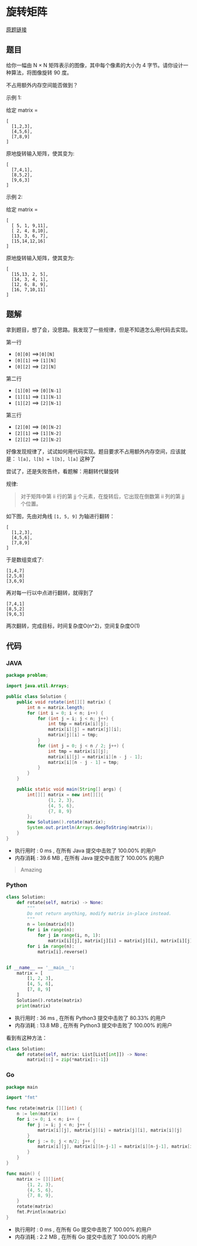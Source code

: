 # 旋转矩阵

[原题链接](https://leetcode-cn.com/problems/rotate-matrix-lcci/)

## 题目

给你一幅由 N × N 矩阵表示的图像，其中每个像素的大小为 4 字节。请你设计一种算法，将图像旋转 90 度。

不占用额外内存空间能否做到？

示例 1:

给定 matrix = 
```text
[
  [1,2,3],
  [4,5,6],
  [7,8,9]
]
```

原地旋转输入矩阵，使其变为:
```text
[
  [7,4,1],
  [8,5,2],
  [9,6,3]
]
```

示例 2:

给定 matrix =
```text
[
  [ 5, 1, 9,11],
  [ 2, 4, 8,10],
  [13, 3, 6, 7],
  [15,14,12,16]
]
```

原地旋转输入矩阵，使其变为:
```text
[
  [15,13, 2, 5],
  [14, 3, 4, 1],
  [12, 6, 8, 9],
  [16, 7,10,11]
]
```

## 题解

拿到题目，想了会，没思路。我发现了一些规律，但是不知道怎么用代码去实现。

第一行
- `[0][0]` ==>`[0][N]`
- `[0][1]` ==> `[1][N]`
- `[0][2]` ==> `[2][N]`

第二行
- `[1][0]` ==> `[0][N-1]`
- `[1][1]` ==> `[1][N-1]`
- `[1][2]` ==> `[2][N-1]`

第三行
- `[2][0]` ==> `[0][N-2]`
- `[2][1]` ==> `[1][N-2]`
- `[2][2]` ==> `[2][N-2]`

好像发现规律了，试试如何用代码实现。题目要求不占用额外内存空间，应该就是： `l[a], l[b] = l[b], l[a]` 这种了

尝试了，还是失败告终，看题解：用翻转代替旋转

规律:
> 对于矩阵中第 ii 行的第 jj 个元素，在旋转后，它出现在倒数第 ii 列的第 jj 个位置。
 
如下图，先由对角线 `[1, 5, 9]` 为轴进行翻转：

```text
[
  [1,2,3],
  [4,5,6],
  [7,8,9]
]
```

于是数组变成了:
```text
[1,4,7]
[2,5,8]
[3,6,9]
```

再对每一行以中点进行翻转，就得到了
```text
[7,4,1]
[8,5,2]
[9,6,3]
```

两次翻转，完成目标，时间复杂度O(n^2)，空间复杂度O(1)

## 代码

### JAVA

```java
package problem;

import java.util.Arrays;

public class Solution {
    public void rotate(int[][] matrix) {
        int n = matrix.length;
        for (int i = 0; i < n; i++) {
            for (int j = i; j < n; j++) {
                int tmp = matrix[i][j];
                matrix[i][j] = matrix[j][i];
                matrix[j][i] = tmp;
            }
            for (int j = 0; j < n / 2; j++) {
                int tmp = matrix[i][j];
                matrix[i][j] = matrix[i][n - j - 1];
                matrix[i][n - j - 1] = tmp;
            }
        }
    }

    public static void main(String[] args) {
        int[][] matrix = new int[][]{
                {1, 2, 3},
                {4, 5, 6},
                {7, 8, 9}
        };
        new Solution().rotate(matrix);
        System.out.println(Arrays.deepToString(matrix));
    }
}
```

- 执行用时 : 0 ms , 在所有 Java 提交中击败了 100.00% 的用户 
- 内存消耗 : 39.6 MB , 在所有 Java 提交中击败了 100.00% 的用户

> Amazing

### Python

```python
class Solution:
    def rotate(self, matrix) -> None:
        """
        Do not return anything, modify matrix in-place instead.
        """
        n = len(matrix[0])
        for i in range(n):
            for j in range(i, n, 1):
                matrix[i][j], matrix[j][i] = matrix[j][i], matrix[i][j]
        for i in range(n):
            matrix[i].reverse()


if __name__ == '__main__':
    matrix = [
        [1, 2, 3],
        [4, 5, 6],
        [7, 8, 9]
    ]
    Solution().rotate(matrix)
    print(matrix)
```
- 执行用时 : 36 ms , 在所有 Python3 提交中击败了 80.33% 的用户 
- 内存消耗 : 13.8 MB , 在所有 Python3 提交中击败了 100.00% 的用户

看到有这种方法：
```python
class Solution:
    def rotate(self, matrix: List[List[int]]) -> None:
        matrix[::] = zip(*matrix[::-1])
```

### Go

```go
package main

import "fmt"

func rotate(matrix [][]int) {
	n := len(matrix)
	for i := 0; i < n; i++ {
		for j := i; j < n; j++ {
			matrix[i][j], matrix[j][i] = matrix[j][i], matrix[i][j]
		}
		for j := 0; j < n/2; j++ {
			matrix[i][j], matrix[i][n-j-1] = matrix[i][n-j-1], matrix[i][j]
		}
	}
}

func main() {
	matrix := [][]int{
		{1, 2, 3},
		{4, 5, 6},
		{7, 8, 9},
	}
	rotate(matrix)
	fmt.Println(matrix)
}
```

- 执行用时 : 0 ms , 在所有 Go 提交中击败了 100.00% 的用户 
- 内存消耗 : 2.2 MB , 在所有 Go 提交中击败了 100.00% 的用户
